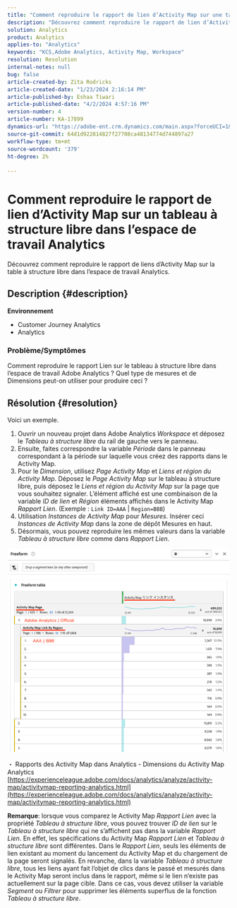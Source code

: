 ```yaml
---
title: "Comment reproduire le rapport de lien d’Activity Map sur une table à structure libre dans l’espace de travail Analytics"
description: "Découvrez comment reproduire le rapport de lien d’Activity Map sur une table à structure libre dans l’espace de travail Analytics"
solution: Analytics
product: Analytics
applies-to: "Analytics"
keywords: "KCS,Adobe Analytics, Activity Map, Workspace"
resolution: Resolution
internal-notes: null
bug: false
article-created-by: Zita Rodricks
article-created-date: "1/23/2024 2:16:14 PM"
article-published-by: Eshaa Tiwari
article-published-date: "4/2/2024 4:57:16 PM"
version-number: 4
article-number: KA-17899
dynamics-url: "https://adobe-ent.crm.dynamics.com/main.aspx?forceUCI=1&pagetype=entityrecord&etn=knowledgearticle&id=30c4d8f0-f9b9-ee11-a569-6045bd006b3d"
source-git-commit: 64d1d922814827f27708ca48134774d744897a27
workflow-type: tm+mt
source-wordcount: '379'
ht-degree: 2%

---
```


# Comment reproduire le rapport de lien d’Activity Map sur un tableau à structure libre dans l’espace de travail Analytics


Découvrez comment reproduire le rapport de liens d’Activity Map sur la table à structure libre dans l’espace de travail Analytics.

## Description {#description}


<b>Environnement</b>

- Customer Journey Analytics
- Analytics


### <b>Problème/Symptômes</b>

Comment reproduire le rapport Lien sur le tableau à structure libre dans l’espace de travail Adobe Analytics ? Quel type de mesures et de Dimensions peut-on utiliser pour produire ceci ?


## Résolution {#resolution}


Voici un exemple.

1. Ouvrir un nouveau projet dans Adobe Analytics *Workspace* et déposez le *Tableau à structure libre* du rail de gauche vers le panneau.
2. Ensuite, faites correspondre la variable *Période* dans le panneau correspondant à la période sur laquelle vous créez des rapports dans le Activity Map.
3. Pour le *Dimension*, utilisez *Page Activity Map* et *Liens et région du Activity Map*. Déposez le *Page Activity Map* sur le tableau à structure libre, puis déposez le *Liens et région du Activity Map* sur la page que vous souhaitez signaler. L’élément affiché est une combinaison de la variable *ID de lien* et *Région* éléments affichés dans le Activity Map *Rapport Lien*. (Exemple : `Link ID=AAA` | `Region=BBB`)
4. Utilisation *Instances de Activity Map* pour *Mesures*. Insérer ceci *Instances de Activity Map* dans la zone de dépôt Mesures en haut.
5. Désormais, vous pouvez reproduire les mêmes valeurs dans la variable *Tableau à structure libre* comme dans *Rapport Lien*.


![](assets/ce099307-8f85-ec11-8d21-0022480855a4.png)

・ Rapports des Activity Map dans Analytics - Dimensions du Activity Map Analytics
[https://experienceleague.adobe.com/docs/analytics/analyze/activity-map/activitymap-reporting-analytics.html](https://experienceleague.adobe.com/docs/analytics/analyze/activity-map/activitymap-reporting-analytics.html)

<b>Remarque</b>: lorsque vous comparez le Activity Map *Rapport Lien* avec la propriété *Tableau à structure libre*, vous pouvez trouver *ID de lien* sur le *Tableau à structure libre* qui ne s’affichent pas dans la variable *Rapport Lien*. En effet, les spécifications du Activity Map *Rapport Lien* et *Tableau à structure libre* sont différentes. Dans le *Rapport Lien*, seuls les éléments de lien existant au moment du lancement du Activity Map et du chargement de la page seront signalés. En revanche, dans la variable *Tableau à structure libre*, tous les liens ayant fait l’objet de clics dans le passé et mesurés dans le Activity Map seront inclus dans le rapport, même si le lien n’existe pas actuellement sur la page cible. Dans ce cas, vous devez utiliser la variable *Segment* ou *Filtrer* pour supprimer les éléments superflus de la fonction *Tableau à structure libre*.
